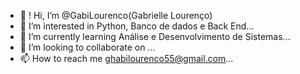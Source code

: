 - 👋 ! Hi, I’m @GabiLourenco(Gabrielle Lourenço)
- 👀 I’m interested in Python, Banco de dados e Back End...
- 🌱 I’m currently learning Análise e Desenvolvimento de Sistemas...
- 💞️ I’m looking to collaborate on ...
- 📫 How to reach me ghabilourenco55@gmail.com...

<!---
GabiLourenco/GabiLourenco is a ✨ special ✨ repository because its `README.md` (this file) appears on your GitHub profile.
You can click the Preview link to take a look at your changes.
--->
